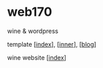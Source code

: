 # web170
wine & wordpress

template [[index](template/index.html)], [[inner](template/inner.html)], [[blog](template/blog.html)]

wine website [[index](wine/index.html)]

